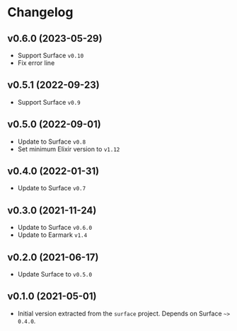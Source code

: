 # Changelog

## v0.6.0 (2023-05-29)

  * Support Surface `v0.10`
  * Fix error line

## v0.5.1 (2022-09-23)

  * Support Surface `v0.9`

## v0.5.0 (2022-09-01)

  * Update to Surface `v0.8`
  * Set minimum Elixir version to `v1.12`

## v0.4.0 (2022-01-31)

  * Update to Surface `v0.7`

## v0.3.0 (2021-11-24)

  * Update to Surface `v0.6.0`
  * Update to Earmark `v1.4`

## v0.2.0 (2021-06-17)

  * Update Surface to `v0.5.0`

## v0.1.0 (2021-05-01)

  * Initial version extracted from the `surface` project. Depends on Surface `~> 0.4.0`.
